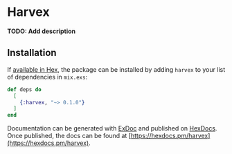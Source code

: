 # Harvex

**TODO: Add description**

## Installation

If [available in Hex](https://hex.pm/docs/publish), the package can be installed
by adding `harvex` to your list of dependencies in `mix.exs`:

```elixir
def deps do
  [
    {:harvex, "~> 0.1.0"}
  ]
end
```

Documentation can be generated with [ExDoc](https://github.com/elixir-lang/ex_doc)
and published on [HexDocs](https://hexdocs.pm). Once published, the docs can
be found at [https://hexdocs.pm/harvex](https://hexdocs.pm/harvex).

